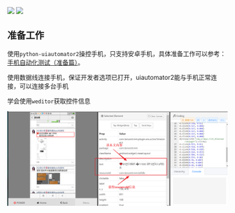 <a href="https://www.python.org/downloads/"><img  src="https://img.shields.io/badge/python-3.6%2B-brightgreen"></a>
<a href="https://github.com/openatx/uiautomator2"><img src="https://img.shields.io/badge/uiautomator2-2.7.1-brightgreen"></a>

## 准备工作

使用`python-uiautomator2`操控手机，只支持安卓手机，具体准备工作可以参考：[手机自动化测试（准备篇）](https://blog.csdn.net/u013289615/article/details/90480832)。

使用数据线连接手机，保证开发者选项已打开，uiautomator2能与手机正常连接，可以连接多台手机

学会使用`weditor`获取控件信息

![image-20200408205651029](https://raw.githubusercontent.com/lei940324/picture/master/typora202004/08/205656-366997.png)